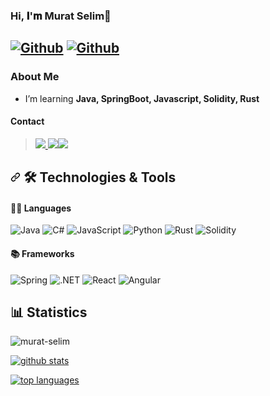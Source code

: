### Hi, 𝐈'𝐦 Murat Selim👋

## [![Github](https://img.shields.io/github/followers/murat-selim?label=Follow&style=social)](https://github.com/murat-selim) [![Github](https://img.shields.io/github/stars/murat-selim?label=Star&style=social)](https://github.com/murat-selim)

### About Me

-  I’m learning **Java, SpringBoot, Javascript, Solidity, Rust**

#### Contact

<blockquote>
<a href="[mail]: mailto:yesraoz09@gmail.com?subject=[GitHub]%20Source%20Han%20Sans"><img src="https://img.shields.io/badge/Gmail-%23FF0000.svg?style=for-the-badge&logo=Gmail&logoColor=white"> <a href="https://www.linkedin.com/in/murat-selim-125680236/"><img src="https://img.shields.io/badge/Linkedin-%23E4405F.svg?style=for-the-badge&logo=Linkedin&logoColor=white"><a href=https://medium.com/@muratselim><img src="https://img.shields.io/badge/Medium-12100E?style=for-the-badge&logo=medium&logoColor=white">
</blockquote>


  <h2> 
    <a id="user-content--technologies--tools" class="anchor" aria-hidden="true" href="#-technologies--tools"><svg class="octicon octicon-link" viewBox="0 0 16 16" version="1.1" width="16" height="16" aria-hidden="true"><path fill-rule="evenodd" d="M7.775 3.275a.75.75 0 001.06 1.06l1.25-1.25a2 2 0 112.83 2.83l-2.5 2.5a2 2 0 01-2.83 0 .75.75 0 00-1.06 1.06 3.5 3.5 0 004.95 0l2.5-2.5a3.5 3.5 0 00-4.95-4.95l-1.25 1.25zm-4.69 9.64a2 2 0 010-2.83l2.5-2.5a2 2 0 012.83 0 .75.75 0 001.06-1.06 3.5 3.5 0 00-4.95 0l-2.5 2.5a3.5 3.5 0 004.95 4.95l1.25-1.25a.75.75 0 00-1.06-1.06l-1.25 1.25a2 2 0 01-2.83 0z"></path></svg></a>
    <g-emoji class="g-emoji" alias="hammer_and_wrench" fallback-src="https://github.githubassets.com/images/icons/emoji/unicode/1f6e0.png">🛠</g-emoji>
     Technologies &amp; Tools
  </h2>

#### 🧑‍💻 Languages 
![Java](https://img.shields.io/badge/-Java-black?style=flat-square&logo=Java)
![C#](https://img.shields.io/badge/C%23-black?&style=flat-square&logo=c-sharp)
![JavaScript](https://img.shields.io/badge/-JavaScript-black?style=flat-square&logo=javascript)
![Python](https://img.shields.io/badge/-Python-black?style=flat-square&logo=Python)
![Rust](https://img.shields.io/badge/-Rust-black?style=flat-square&logo=Rust)
![Solidity](https://img.shields.io/badge/-Solidity-black?style=flat-square&logo=Solidity)
#### 

#### 📚 Frameworks
![Spring](https://img.shields.io/badge/Spring-black?&style=flat-square&logo=Spring)
![.NET](https://img.shields.io/badge/.NET-black?&style=flat-square&logo=.net)
![React](https://img.shields.io/badge/-React.js-black?style=flat-square&logo=react)
![Angular](https://img.shields.io/badge/-Angular-black?style=flat-square&logo=angular)


  ## 📊 Statistics
<p align="left"> <img src="https://komarev.com/ghpvc/?username=murat-selim&label=Profile%20views&color=0e75b6&style=flat" alt="murat-selim" /> </p>

[![github stats](https://github-readme-stats.vercel.app/api?username=murat-selim&theme=blue-green)](https://github.com/anuraghazra/github-readme-stats)

[![top languages](https://github-readme-stats.vercel.app/api/top-langs/?username=murat-selim&theme=blue-green)](https://github.com/anuraghazra/github-readme-stats)


<!--
**Sanchklyc/Sanchklyc** is a ✨ _special_ ✨ repository because its `README.md` (this file) appears on your GitHub profile.

